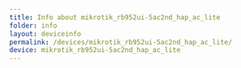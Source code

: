 ```yaml
---
title: Info about mikrotik_rb952ui-5ac2nd_hap_ac_lite
folder: info
layout: deviceinfo
permalink: /devices/mikrotik_rb952ui-5ac2nd_hap_ac_lite/
device: mikrotik_rb952ui-5ac2nd_hap_ac_lite
---
```

